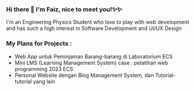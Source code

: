 ### Hi there 👋 I'm Faiz, nice to meet you!✨✨
I'm an Engineering Physics Student who love to play with web development and has such a high interest in Software Development and UI/UX Design

### My Plans for Projects : 
- Web App untuk Peminjaman Barang-barang di Laboratorium ECS
- Mini LMS (Learning Management System) case : pelatihan web programming 2023 ECS
- Personal Website dengan Blog Management System, dan Tutorial-tutorial yang lain

<!--
**WhiteCat20/WhiteCat20** is a ✨ _special_ ✨ repository because its `README.md` (this file) appears on your GitHub profile.

Here are some ideas to get you started:

- 🔭 I’m currently working on ...
- 🌱 I’m currently learning ...
- 👯 I’m looking to collaborate on ...
- 🤔 I’m looking for help with ...
- 💬 Ask me about ...
- 📫 How to reach me: ...
- 😄 Pronouns: ...
- ⚡ Fun fact: ...
-->
